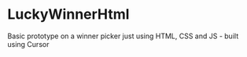 # LuckyWinnerHtml
Basic prototype on a winner picker just using HTML, CSS and JS - built using Cursor
